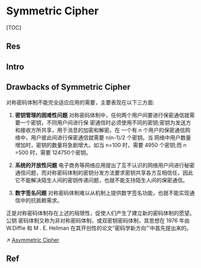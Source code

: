 # Symmetric Cipher

[TOC]



## Res


## Intro



## Drawbacks of Symmetric Cipher
对称密码体制不能完全适应应用的需要，主要表现在以下三方面:

1. **密钥管理的困难性问题**
对称密码体制中，任何两个用户间要进行保密通信就需要一个密钥，不同用户间进行保 密通信时必须使用不同的密钥;密钥为发送方和接收方所共享，用于消息的加密和解密。在 一个有 n 个用户的保密通信网络中，用户彼此间进行保密通信就需要 n(n-1)/2 个密钥。当 网络中用户数量增加时，密钥的数量将急剧增大。如当 n=100 时，需要 4950 个密钥;而 n =500 时，需要 124750个密钥。

2. **系统的开放性问题**
电子商务等网络应用提出了互不认识的网络用户间进行秘密通信问题，而对称密码体制的密钥分发方法要求密钥共享各方互相信任，因此它不能解决陌生人间的密钥传递问题，也就不能支持陌生人间的保密通信。

3. **数字签名问题**
对称密码体制难以从机制上提供数字签名功能，也就不能实现通信中的抗抵赖需求。

正是对称密码体制存在上述的局限性，促使人们产生了建立新的密码体制的愿望。公钥 密码体制又称为非对称密码体制，或双密钥密码体制，其思想在 1976 年由 W.Diffie 和 M . E. Hellman 在其开创性的论文“密码学新方向”’中首先提出来的。

↗ [Asymmetric Cipher](../Asymmetric%20Cipher/Asymmetric%20Cipher.md)



## Ref


